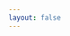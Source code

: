 ```yaml
---
layout: false
---
```


<script setup>
  import Setting from './Setting'

</script>

<ClientOnly>
  <div class="wk-demo">
    <Setting />
  </div>
</ClientOnly>
